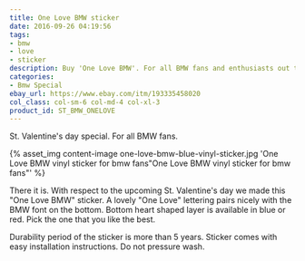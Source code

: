 ```yaml
---
title: One Love BMW sticker
date: 2016-09-26 04:19:56
tags:
- bmw
- love
- sticker
description: Buy 'One Love BMW'. For all BMW fans and enthusiasts out there. Avaliable in blue and red colors. Made of three premium outdoor vinyls.
categories:
- Bmw Special
ebay_url: https://www.ebay.com/itm/193335458020
col_class: col-sm-6 col-md-4 col-xl-3
product_id: ST_BMW_ONELOVE
---
```


St. Valentine's day special. For all BMW fans.

<!-- more -->
{% asset_img content-image one-love-bmw-blue-vinyl-sticker.jpg 'One Love BMW vinyl sticker for bmw fans"One Love BMW vinyl sticker for bmw fans"' %}

There it is. With respect to the upcoming St. Valentine's day we made this "One Love BMW" sticker. A lovely "One Love" lettering pairs nicely with the BMW font on the bottom. Bottom heart shaped layer is available in blue or red. Pick the one that you like the best.

Durability period of the sticker is more than 5 years. Sticker comes with easy installation instructions. Do not pressure wash.